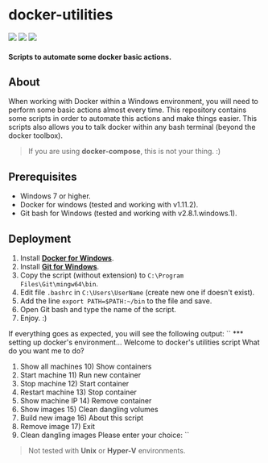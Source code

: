 # docker-utilities

![](https://cdn0.iconfinder.com/data/icons/social-media-2104/24/social_media_social_media_logo_docker-64.png)
![](https://cdn0.iconfinder.com/data/icons/social-media-2104/24/social_media_social_media_logo_git-64.png)
![](https://cdn0.iconfinder.com/data/icons/logos-brands/24/logo_brand_brands_logos_microsoft_windows-64.png)

#### Scripts to automate some docker basic actions.

## About
When working with Docker within a Windows environment, you will need to perform some basic actions almost every time.
This repository contains some scripts in order to automate this actions and make things easier.
This scripts also allows you to talk docker within any bash terminal (beyond the docker toolbox).

> If you are using **docker-compose**, this is not your thing. :)

## Prerequisites
- Windows 7 or higher.
- Docker for windows (tested and working with v1.11.2).
- Git bash for Windows (tested and working with v2.8.1.windows.1).

## Deployment
1. Install [**Docker for Windows**](https://docs.docker.com/docker-for-windows/install/).
2. Install [**Git for Windows**](https://git-scm.com/download/win).
3. Copy the script (without extension) to ``C:\Program Files\Git\mingw64\bin``.
4. Edit file ``.bashrc`` in ``C:\Users\UserName`` (create new one if doesn't exist).
5. Add the line ``export PATH=$PATH:~/bin`` to the file and save.
6. Open Git bash and type the name of the script.
7. Enjoy. :)

If everything goes as expected, you will see the following output:
``
*** setting up docker's environment...
Welcome to docker's utilities script
What do you want me to do?
1) Show all machines        10) Show containers
2) Start machine            11) Run new container
3) Stop machine             12) Start container
4) Restart machine          13) Stop container
5) Show machine IP          14) Remove container
6) Show images              15) Clean dangling volumes
7) Build new image          16) About this script
8) Remove image             17) Exit
9) Clean dangling images
Please enter your choice:
``

> Not tested with **Unix** or **Hyper-V** environments.